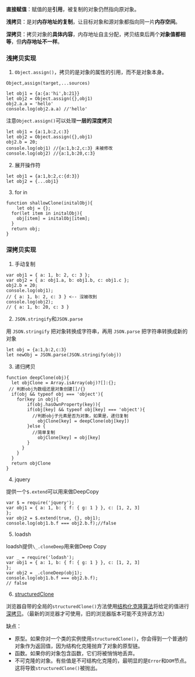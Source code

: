 **直接赋值**：赋值的是**引用**，被复制的对象仍然指向原对象。

**浅拷贝**：是对**内存地址的复制**，让目标对象和源对象都指向同一片**内存空间**。

**深拷贝**：拷贝对象的**具体内容**，内存地址自主分配，拷贝结束后两个**对象值都相等**，但**内存地址不一样**。

### 浅拷贝实现

1. `Object.assign()`，拷贝的是对象的属性的引用，而不是对象本身。

`Object,assign(target,...sources)`

```
let obj1 = {a:{a:'hi',b:21}}
let obj2 = Object.assign({},obj1)
obj2.a.a = 'hello'
console.log(obj2.a.a) //'hello'
```
注意`Object.assign()`可以处理**一层的深度拷贝**

```
let obj1 = {a:1,b:2,c:3}
let obj2 = Object.assign({},obj1)
obj2.b = 20;
console.log(obj1) //{a:1,b:2,c:3} 未被修改
console.log(obj2) //{a:1,b:20,c:3}
```
2. 展开操作符

```
let obj1 = {a:1,b:2,c:{d:3}}
let obj2 = {...obj1}
```
3. for in

```
function shallowClone(initalObj){
	let obj = {};
  for(let item in initalObj){
  	obj[item] = initalObj[item];
  }
  return obj;
}
```
### 深拷贝实现

1. 手动复制

```
var obj1 = { a: 1, b: 2, c: 3 };
var obj2 = { a: obj1.a, b: obj1.b, c: obj1.c };
obj2.b = 20;
console.log(obj1);
// { a: 1, b: 2, c: 3 } <-- 沒被改到
console.log(obj2);
// { a: 1, b: 20, c: 3 }
```
2. `JSON.stringify`和`JSON.parse`

用 `JSON.stringify` 把对象转换成字符串，再用 `JSON.parse` 把字符串转换成新的对象

```
let obj = {a:1,b:2,c:3}
let newObj = JSON.parse(JSON.stringify(obj))
```
3. 递归拷贝

```
function deepClone(obj){
  let objClone = Array.isArray(obj)?[]:{};
 // 判断obj为数组还是对象创建[]/{}
  if(obj && typeof obj === 'object'){
    for(key in obj){
    	if(obj.hasOwnProperty(key)){
      	if(obj[key] && typeof obj[key] === 'object'){
          //判断obj子元素是否为对象，如果是，递归复制
        	objClone[key] = deepClone(obj[key])
        }else {
          //简单复制
        	objClone[key] = obj[key]
        }
      }
    }
  }
  return objClone
}
```
4. jquery

提供一个`$.extend`可以用来做DeepCopy

```
var $ = require('jquery');
var obj1 = { a: 1, b: { f: { g: 1 } }, c: [1, 2, 3]
};
var obj2 = $.extend(true, {}, obj1);
console.log(obj1.b.f === obj2.b.f);//false
```
5. loadsh

loadsh提供`\_.cloneDeep`用来做Deep Copy

```
var _ = require('lodash');
var obj1 = { a: 1, b: { f: { g: 1 } }, c: [1, 2, 3]
};
var obj2 = _.cloneDeep(obj1);
console.log(obj1.b.f === obj2.b.f);
// false
```
6. [structuredClone](https://developer.mozilla.org/zh-CN/docs/Web/API/structuredClone)

浏览器自带的全局的`structuredClone()`方法使用[结构化克隆算法](https://developer.mozilla.org/zh-CN/docs/Web/API/Web_Workers_API/Structured_clone_algorithm)将给定的值进行[深拷贝](https://developer.mozilla.org/zh-CN/docs/Glossary/Deep_copy)。（最新的浏览器才可使用，旧的浏览器版本可能不支持该方法）

缺点：

* 原型。如果你对一个类的实例使用`structuredClone()`，你会得到一个普通的对象作为返回值，因为结构化克隆抛弃了对象的原型链。
* 函数。如果你的对象包含函数，它们将被悄悄地丢弃。
* 不可克隆的对象。有些值是不可结构化克隆的，最明显的是`Error`和`DOM`节点。这将导致`structuredClone()`被抛出。

